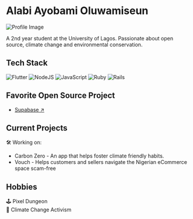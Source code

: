 # Alabi Ayobami Oluwamiseun  

![Profile Image](me.jpg)

A 2nd year student at the University of Lagos. Passionate about open source, climate change and environmental conservation.  

## Tech Stack 
<p>
<img alt="Flutter" src="[https://img.shields.io/badge/Flutter- ↗](https://img.shields.io/badge/Flutter-)%2302569B.svg?&style=for-the-badge&logo=Flutter&logoColor=white" />
<img alt="NodeJS" src="[https://img.shields.io/badge/node.js ↗](https://img.shields.io/badge/node.js)%20-%2343853D.svg?&style=for-the-badge&logo=node.js&logoColor=white"/> 
<img alt="JavaScript" src="[https://img.shields.io/badge/javascript- ↗](https://img.shields.io/badge/javascript-)%23323330.svg?&style=for-the-badge&logo=javascript&logoColor=%23F7DF1E"/>
<img alt="Ruby" src="[https://img.shields.io/badge/ruby- ↗](https://img.shields.io/badge/ruby-)%23CC342D.svg?&style=for-the-badge&logo=ruby&logoColor=white" />
<img alt="Rails" src="[https://img.shields.io/badge/rails ↗](https://img.shields.io/badge/rails)%20-%23CC0000.svg?&style=for-the-badge&logo=ruby-on-rails&logoColor=white"/>
</p>

## Favorite Open Source Project
- [Supabase ↗](https://www.supabase.io/)

## Current Projects    
🛠 Working on:
- Carbon Zero - An app that helps foster climate friendly habits.  
- Vouch - Helps customers and sellers navigate the Nigerian eCommerce space scam-free

## Hobbies
🕹 Pixel Dungeon       
🌳 Climate Change Activism
